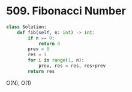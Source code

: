 # 509. Fibonacci Number

```python
class Solution:
    def fib(self, n: int) -> int:
        if n == 0:
            return 0
        prev = 0
        res = 1
        for i in range(1, n):
            prev, res = res, res+prev
        return res
```

O(N), O(1)